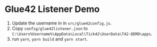 # Glue42 Listener Demo

1. Update the username in in `src/glue42config.js`.
2. Copy `config/glue42listener.json` to `C:\Users%Username%\AppData\Local\Tick42\UserData\T42-DEMO\apps`.
3. run `yarn`, `yarn build` and `yarn start`.
